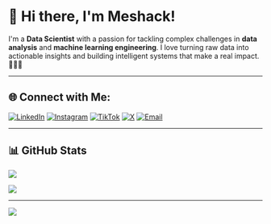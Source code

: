 # 💫 Hi there, I'm Meshack!

I'm a **Data Scientist** with a passion for tackling complex challenges in **data analysis** and **machine learning engineering**. I love turning raw data into actionable insights and building intelligent systems that make a real impact. 👨🏼‍💻

---

## 🌐 Connect with Me:

[![LinkedIn](https://img.shields.io/badge/LinkedIn-%230077B5.svg?logo=linkedin&logoColor=white)](https://linkedin.com/in/kimwele-meshack)
[![Instagram](https://img.shields.io/badge/Instagram-%23E4405F.svg?logo=Instagram&logoColor=white)](https://instagram.com/rich.kitonga)
[![TikTok](https://img.shields.io/badge/TikTok-%23000000.svg?logo=TikTok&logoColor=white)](https://tiktok.com/@1shaks)
[![X](https://img.shields.io/badge/X-black.svg?logo=X&logoColor=white)](https://x.com/k_kitonga_)
[![Email](https://img.shields.io/badge/Email-D14836?logo=gmail&logoColor=white)](mailto:kitongameshack9@gmail.com)

---

## 📊 GitHub Stats

![](https://nirzak-streak-stats.vercel.app/?user=kimxons&theme=dark&hide_border=false)

![](https://github-readme-stats.vercel.app/api/top-langs/?username=kimxons&theme=dark&hide_border=false&layout=compact)

---

[![](https://visitcount.itsvg.in/api?id=kimxons&icon=0&color=0)](https://visitcount.itsvg.in)
